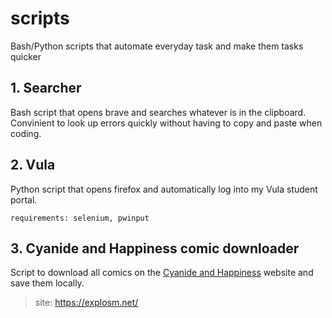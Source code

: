 # scripts
Bash/Python scripts that automate everyday task and make them tasks quicker

## 1. Searcher
Bash script that opens brave and searches whatever is in the clipboard. Convinient to look up errors quickly without having to copy and paste when coding.

## 2. Vula
Python script that opens firefox and automatically log into my Vula student portal.
```
requirements: selenium, pwinput
```

## 3. Cyanide and Happiness comic downloader
Script to download all comics on the [Cyanide and Happiness](https://explosm.net/) website and save them locally.
> site: https://explosm.net/